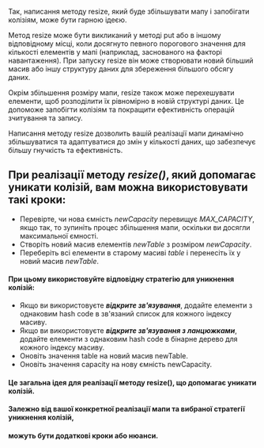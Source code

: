 Так, написання методу resize, який буде збільшувати мапу і запобігати колізіям, може бути гарною ідеєю.

Метод resize може бути викликаний у методі put або в іншому відповідному місці,
коли досягнуто певного порогового значення для кількості елементів у мапі (наприклад, заснованого на факторі навантаження). При запуску resize він може створювати новий більший масив або іншу структуру даних для збереження більшого обсягу даних.

Окрім збільшення розміру мапи, resize також може перехешувати елементи,
щоб розподілити їх рівномірно в новій структурі даних. Це допоможе запобігти колізіям 
та покращити ефективність операцій зчитування та запису.

Написання методу resize дозволить вашій реалізації мапи динамічно збільшуватися та адаптуватися до змін
у кількості даних, що забезпечує більшу гнучкість та ефективність.


## При реалізації методу *resize()*, який допомагає уникати колізій, вам можна використовувати такі кроки:

* Перевірте, чи нова ємність *newCapacity* перевищує *MAX_CAPACITY*, якщо так,
  то зупиніть процес збільшення мапи, оскільки ви досягли максимальної ємності.
* Створіть новий масив елементів *newTable* з розміром *newCapacity*.
* Переберіть всі елементи в старому масиві *table* і перенесіть їх у новий масив *newTable*. 
 #### При цьому використовуйте відповідну стратегію для уникнення колізій:
* Якщо ви використовуєте ***відкрите зв'язування***, додайте елементи з однаковим hash code в зв'язаний список
  для кожного індексу масиву.
* Якщо ви використовуєте ***відкрите зв'язування з ланцюжками***, додайте елементи з однаковим hash code в
 бінарне дерево для кожного індексу масиву.
* Оновіть значення table на новий масив newTable.
* Оновіть значення capacity на нову ємність newCapacity.

#### Це загальна ідея для реалізації методу resize(), що допомагає уникати колізій. 
#### Залежно від вашої конкретної реалізації мапи та вибраної стратегії уникнення колізій, 
#### можуть бути додаткові кроки або нюанси.